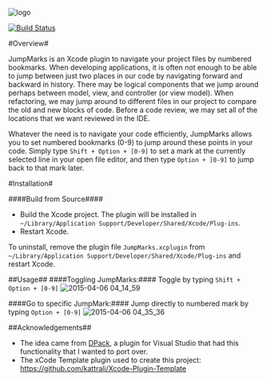 ![logo](https://cloud.githubusercontent.com/assets/1057179/6772810/57a5ca72-d0c3-11e4-88fe-ddc6b9b33339.png)

[![Build Status](https://travis-ci.org/merrickp/JumpMarks.svg?branch=master)](https://travis-ci.org/merrickp/JumpMarks)

#Overview#

JumpMarks is an Xcode plugin to navigate your project files by numbered bookmarks. When developing applications, it is often not enough to be able to jump between just two places in our code by navigating forward and backward in history. There may be logical components that we jump around perhaps between model, view, and controller (or view model). When refactoring, we may jump around to different files in our project to compare the old and new blocks of code. Before a code review, we may set all of the locations that we want reviewed in the IDE.

Whatever the need is to navigate your code efficiently, JumpMarks allows you to set numbered bookmarks (0-9) to jump around these points in your code. Simply type `Shift + Option + [0-9]` to set a mark at the currently selected line in your open file editor, and then type `Option + [0-9]` to jump back to that mark later.

#Installation#

####Build from Source####
- Build the Xcode project. The plugin will be installed in `~/Library/Application Support/Developer/Shared/Xcode/Plug-ins`.
- Restart Xcode.

To uninstall, remove the plugin file `JumpMarks.xcplugin` from `~/Library/Application Support/Developer/Shared/Xcode/Plug-ins` and restart Xcode.

##Usage##
####Toggling JumpMarks:####
Toggle by typing `Shift + Option + [0-9]`
![2015-04-06 04_14_59](https://cloud.githubusercontent.com/assets/1057179/7003724/2891953e-dc14-11e4-8285-68bc2aed4df1.gif)

####Go to specific JumpMark:####
Jump directly to numbered mark by typing `Option + [0-9]`
![2015-04-06 04_35_36](https://cloud.githubusercontent.com/assets/1057179/7003874/92ce3ee6-dc16-11e4-8197-241ffe7929c8.gif)

##Acknowledgements##
- The idea came from [DPack](http://www.usysware.com/dpack/Bookmarks.aspx), a plugin for Visual Studio that had this functionality that I wanted to port over.
- The xCode Template plugin used to create this project:  https://github.com/kattrali/Xcode-Plugin-Template
